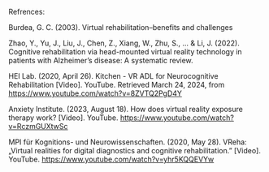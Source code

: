 Refrences:

Burdea, G. C. (2003). Virtual rehabilitation–benefits and challenges

Zhao, Y., Yu, J., Liu, J., Chen, Z., Xiang, W., Zhu, S., ... & Li, J. (2022). Cognitive rehabilitation via head-mounted virtual reality technology in patients with Alzheimer’s disease: A systematic review.

HEI Lab. (2020, April 26). Kitchen - VR ADL for Neurocognitive Rehabilitation [Video]. YouTube. Retrieved March 24, 2024, from https://www.youtube.com/watch?v=8ZVTQ2PgD4Y

Anxiety Institute. (2023, August 18). How does virtual reality exposure therapy work? [Video]. YouTube. https://www.youtube.com/watch?v=RczmGUXtwSc

MPI für Kognitions- und Neurowissenschaften. (2020, May 28). VReha: „Virtual realities for digital diagnostics and cognitive rehabilitation.” [Video]. YouTube. https://www.youtube.com/watch?v=yhr5KQQEVYw
